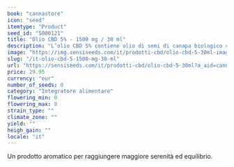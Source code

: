 ```yaml
---
book: "cannastore"
icon: "seed"
itemtype: "Product"
seed_id: "5000121"
title: "Olio CBD 5% - 1500 mg / 30 ml"
description: "L’olio CBD 5% contiene olio di semi di canapa biologico certificato ✓ 30 ml (1500 mg) ✓ anche in altre concentrazioni ✓ per vegetariani ✓ senza glutine."
image: "https://img.sensiseeds.com/it/prodotti-cbd/olio-cbd-5-30ml-image.png"
slug: "/it-olio-cbd-5-1500-mg-30-ml"
url: "https://sensiseeds.com/it/prodotti-cbd/olio-cbd-5-30ml?a_aid=cannastore"
price: 29.95
currency: "eur"
number_of_seeds: 0
category: "Integratore alimentare"
flowering_min: 0
flowering_max: 0
strain_type: ""
climate_zone: ""
yield: ""
heigh_gain: ""
locale: "it"
---
```

Un prodotto aromatico per raggiungere maggiore serenità ed equilibrio.
